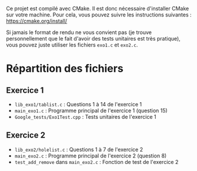 Ce projet est compilé avec CMake. Il est donc nécessaire d'installer CMake sur votre machine. Pour cela, vous pouvez
suivre les instructions suivantes : https://cmake.org/install/

Si jamais le format de rendu ne vous convient pas (je trouve personnellement
que le fait d'avoir des tests unitaires est très pratique), 
vous pouvez juste utiliser les fichiers
`exo1.c` et `exo2.c`.


# Répartition des fichiers

## Exercice 1

- `lib_exo1/tablist.c` : Questions 1 à 14 de l'exercice 1
- `main_exo1.c` : Programme principal de l'exercice 1 (question 15)
- `Google_tests/Exo1Test.cpp` : Tests unitaires de l'exercice 1

## Exercice 2

- `lib_exo2/holelist.c` : Questions 1 à 7 de l'exercice 2
- `main_exo2.c` : Programme principal de l'exercice 2 (question 8)
- `test_add_remove` dans `main_exo2.c` : Fonction de test de l'exercice 2